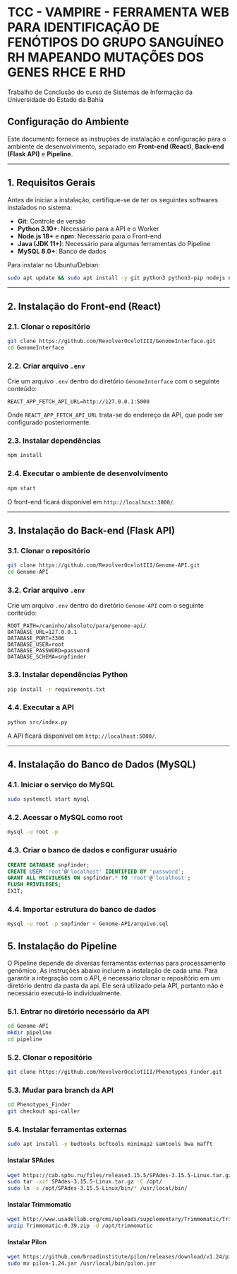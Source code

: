 # TCC - VAMPIRE - FERRAMENTA WEB PARA IDENTIFICAÇÃO DE FENÓTIPOS DO GRUPO SANGUÍNEO RH MAPEANDO MUTAÇÕES DOS GENES RHCE E RHD
Trabalho de Conclusão do curso de Sistemas de Informação da Universidade do Estado da Bahia

## Configuração do Ambiente

Este documento fornece as instruções de instalação e configuração para o ambiente de desenvolvimento, separado em **Front-end (React)**, **Back-end (Flask API)** e **Pipeline**.

---

## 1. Requisitos Gerais
Antes de iniciar a instalação, certifique-se de ter os seguintes softwares instalados no sistema:

- **Git**: Controle de versão
- **Python 3.10+**: Necessário para a API e o Worker
- **Node.js 18+** e **npm**: Necessário para o Front-end
- **Java (JDK 11+)**: Necessário para algumas ferramentas do Pipeline
- **MySQL 8.0+**: Banco de dados

Para instalar no Ubuntu/Debian:
```bash
sudo apt update && sudo apt install -y git python3 python3-pip nodejs npm default-jdk mysql-server
```


---

## 2. Instalação do Front-end (React)

### 2.1. Clonar o repositório
```bash
git clone https://github.com/RevolverOcelotIII/GenomeInterface.git
cd GenomeInterface
```

### 2.2. Criar arquivo `.env`
Crie um arquivo `.env` dentro do diretório `GenomeInterface` com o seguinte conteúdo:

```env
REACT_APP_FETCH_API_URL=http://127.0.0.1:5000
```
Onde `REACT_APP_FETCH_API_URL` trata-se do endereço da API, que pode ser configurado posteriormente.


### 2.3. Instalar dependências
```bash
npm install
```

### 2.4. Executar o ambiente de desenvolvimento
```bash
npm start
```

O front-end ficará disponível em `http://localhost:3000/`.

---

## 3. Instalação do Back-end (Flask API)

### 3.1. Clonar o repositório
```bash
git clone https://github.com/RevolverOcelotIII/Genome-API.git
cd Genome-API
```

### 3.2. Criar arquivo `.env`
Crie um arquivo `.env` dentro do diretório `Genome-API` com o seguinte conteúdo:

```env
ROOT_PATH=/caminho/absoluto/para/genome-api/
DATABASE_URL=127.0.0.1
DATABASE_PORT=3306
DATABASE_USER=root
DATABASE_PASSWORD=password
DATABASE_SCHEMA=snpfinder
```

### 3.3. Instalar dependências Python
```bash
pip install -r requirements.txt
```

### 4.4. Executar a API
```bash
python src/index.py  
```

A API ficará disponível em `http://localhost:5000/`.

---

## 4. Instalação do Banco de Dados (MySQL)

### 4.1. Iniciar o serviço do MySQL
```bash
sudo systemctl start mysql
```

### 4.2. Acessar o MySQL como root
```bash
mysql -u root -p
```

### 4.3. Criar o banco de dados e configurar usuário
```sql
CREATE DATABASE snpfinder;
CREATE USER 'root'@'localhost' IDENTIFIED BY 'password';
GRANT ALL PRIVILEGES ON snpfinder.* TO 'root'@'localhost';
FLUSH PRIVILEGES;
EXIT;
```

### 4.4. Importar estrutura do banco de dados
```bash
mysql -u root -p snpfinder < Genome-API/arquivo.sql
```

## 5. Instalação do Pipeline

O Pipeline depende de diversas ferramentas externas para processamento genômico. As instruções abaixo incluem a instalação de cada uma. Para garantir a integração com o API, é necessário clonar o repositório em um diretório dentro da pasta da api. Ele será utilizado pela API, portanto não é necessário executá-lo individualmente.

### 5.1. Entrar no diretório necessário da API

```bash
cd Genome-API
mkdir pipeline
cd pipeline
```

### 5.2. Clonar o repositório
```bash
git clone https://github.com/RevolverOcelotIII/Phenotypes_Finder.git
```

### 5.3. Mudar para branch da API
```bash
cd Phenotypes_Finder
git checkout api-caller
```

### 5.4. Instalar ferramentas externas
```bash
sudo apt install -y bedtools bcftools minimap2 samtools bwa mafft
```

#### Instalar SPAdes
```bash
wget https://cab.spbu.ru/files/release3.15.5/SPAdes-3.15.5-Linux.tar.gz
sudo tar -xzf SPAdes-3.15.5-Linux.tar.gz -C /opt/
sudo ln -s /opt/SPAdes-3.15.5-Linux/bin/* /usr/local/bin/
```

#### Instalar Trimmomatic
```bash
wget http://www.usadellab.org/cms/uploads/supplementary/Trimmomatic/Trimmomatic-0.39.zip
unzip Trimmomatic-0.39.zip -d /opt/trimmomatic
```

#### Instalar Pilon
```bash
wget https://github.com/broadinstitute/pilon/releases/download/v1.24/pilon-1.24.jar
sudo mv pilon-1.24.jar /usr/local/bin/pilon.jar
```


